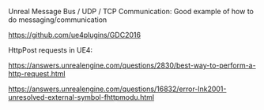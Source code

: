 Unreal Message Bus / UDP / TCP Communication: Good example of how to do messaging/communication

<https://github.com/ue4plugins/GDC2016>

HttpPost requests in UE4:

<https://answers.unrealengine.com/questions/2830/best-way-to-perform-a-http-request.html>

<https://answers.unrealengine.com/questions/16832/error-lnk2001-unresolved-external-symbol-fhttpmodu.html>
